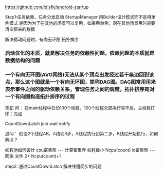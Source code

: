 https://github.com/idisfkj/android-startup

Step1:任务依赖，任务分发启动
    StartupManager 用Builder设计模式而不是用单例模式
    是因为为了在其他的场景可以复用，如果用单例，则在其他场景用时需要清空原来的数据


解决启动问题时，有向无环图 拓扑排序

### 启动优化的本质，就是解决任务的依赖性问题，依赖问题的本质就是数据结构的问题

### 一个有向无环图(AVO网络)无法从某个顶点出发经过若干条边回到该点，那么这个图就是一个有向无环图，简称DAG图。DAG图常用用来表示事件之间的驱动依赖关系，管理任务之间的调度。拓扑排序是对一个有向图构造拓扑排序的过程


笔记
问：
    在main线程中启动100个线程，100个线程全部执行完毕后，主线程打印：完成

CountDownLatch
join wait notify

追问：
    假设2个线程AB，A线程3步，A线程执行到第二步，B线程开始执行，如何解决？


线程池如何设计
    cpu密集型 --- 计算密集弄 线程数小 Ncpu(count)
    io密集型  --- 网络 文件  2* Ncpu(count)+1
    

step2:
    通过CountDownLatch 解决线程同步的问题